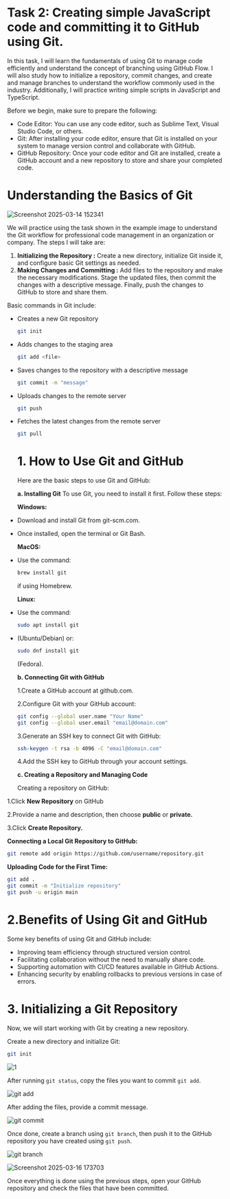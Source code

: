 # Task 2: Creating simple JavaScript code and committing it to GitHub using Git.

In this task, I will learn the fundamentals of using Git to manage code efficiently and understand the concept of branching using GitHub Flow. I will also study how to initialize a repository, commit changes, and create and manage branches to understand the workflow commonly used in the industry. Additionally, I will practice writing simple scripts in JavaScript and TypeScript.

Before we begin, make sure to prepare the following:

- Code Editor: You can use any code editor, such as Sublime Text, Visual Studio Code, or others.
- Git: After installing your code editor, ensure that Git is installed on your system to manage version control and collaborate with GitHub.
- GitHub Repository: Once your code editor and Git are installed, create a GitHub account and a new repository to store and share your completed code.

# Understanding the Basics of Git
![Screenshot 2025-03-14 152341](https://github.com/user-attachments/assets/05971b56-e54c-4a8c-adad-3a21084cd68c)

We will practice using the task shown in the example image to understand the Git workflow for professional code management in an organization or company. The steps I will take are:

1. **Initializing the Repository :**
  Create a new directory, initialize Git inside it, and configure basic Git settings as needed.
2. **Making Changes and Committing :**
   Add files to the repository and make the necessary modifications. Stage the updated files, then commit the changes with a descriptive message. Finally, push the changes to GitHub to store and share them.

Basic commands in Git include:
- Creates a new Git repository
  ```bash
  git init
  ```
- Adds changes to the staging area
  ```bash
  git add <file>
  ```
- Saves changes to the repository with a descriptive message
  ```bash
  git commit -m "message"
  ```
- Uploads changes to the remote server
  ```bash
  git push
  ```
- Fetches the latest changes from the remote server
  ```bash
  git pull
  ```

  # 1. How to Use Git and GitHub

  Here are the basic steps to use Git and GitHub:

  **a. Installing Git**
  To use Git, you need to install it first. Follow these steps:

  **Windows:**
- Download and install Git from git-scm.com.
- Once installed, open the terminal or Git Bash.

  **MacOS:**
- Use the command:
  ```bash
  brew install git
  ```
  if using Homebrew.

  **Linux:**
- Use the command:
  ```bash
  sudo apt install git
  ```
- (Ubuntu/Debian) or:
  ```bash
  sudo dnf install git
  ```
  (Fedora).

  **b. Connecting Git with GitHub**

  1.Create a GitHub account at github.com.

  2.Configure Git with your GitHub account:
  ```bash
  git config --global user.name "Your Name"
  git config --global user.email "email@domain.com"
  ```
  3.Generate an SSH key to connect Git with GitHub:
  ```bash
  ssh-keygen -t rsa -b 4096 -C "email@domain.com"
  ```
  4.Add the SSH key to GitHub through your account settings.

  **c. Creating a Repository and Managing Code**

  Creating a repository on GitHub:

1.Click **New Repository** on GitHub

2.Provide a name and description, then choose **public** or **private.**

3.Click **Create Repository.**

  **Connecting a Local Git Repository to GitHub:**
  ```bash
  git remote add origin https://github.com/username/repository.git
  ```
  **Uploading Code for the First Time:**
  ```bash
  git add .
  git commit -m "Initialize repository"
  git push -u origin main
  ```
  # 2.Benefits of Using Git and GitHub
  Some key benefits of using Git and GitHub include:

- Improving team efficiency through structured version control.
- Facilitating collaboration without the need to manually share code.
- Supporting automation with CI/CD features available in GitHub Actions.
- Enhancing security by enabling rollbacks to previous versions in case of errors.
 
# 3. Initializing a Git Repository
Now, we will start working with Git by creating a new repository.

Create a new directory and initialize Git:
```bash
git init
```
![1](https://github.com/user-attachments/assets/2e159f46-6bcb-4a78-8baa-2180a3064939)

After running `git status`, copy the files you want to commit `git add`.

![git add](https://github.com/user-attachments/assets/434e28cd-d53e-4ee6-bc47-658ceb6bd06c)

After adding the files, provide a commit message.

![git commit](https://github.com/user-attachments/assets/5e94c6b2-8e3f-4135-9041-3c568d707709)

Once done, create a branch using `git branch`, then push it to the GitHub repository you have created using `git push`.

![git branch](https://github.com/user-attachments/assets/fe18d611-b679-4d32-8df5-8c4625713ced)

![Screenshot 2025-03-16 173703](https://github.com/user-attachments/assets/6dfc1336-9f5e-42f7-920d-9e0d089f8c07)

Once everything is done using the previous steps, open your GitHub repository and check the files that have been committed.










   
